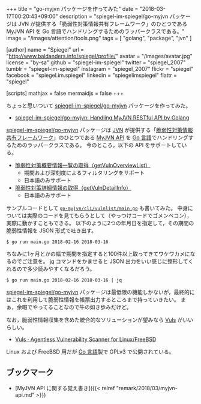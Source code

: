 +++
title = "go-myjvn パッケージを作ってみた"
date = "2018-03-17T00:20:43+09:00"
description = "spiegel-im-spiegel/go-myjvn パッケージは JVN が提供する「脆弱性対策情報共有フレームワーク」のひとつである MyJVN API を Go 言語でハンドリングするためのラッパークラスである。"
image = "/images/attention/tools.png"
tags  = [ "golang", "package", "jvn" ]

[author]
  name      = "Spiegel"
  url       = "http://www.baldanders.info/spiegel/profile/"
  avatar    = "/images/avatar.jpg"
  license   = "by-sa"
  github    = "spiegel-im-spiegel"
  twitter   = "spiegel_2007"
  tumblr    = "spiegel-im-spiegel"
  instagram = "spiegel_2007"
  flickr    = "spiegel"
  facebook  = "spiegel.im.spiegel"
  linkedin  = "spiegelimspiegel"
  flattr    = "spiegel"

[scripts]
  mathjax = false
  mermaidjs = false
+++

ちょっと思いついて [spiegel-im-spiegel/go-myjvn] パッケージを作ってみた。

- [spiegel-im-spiegel/go-myjvn: Handling MyJVN RESTful API by Golang](https://github.com/spiegel-im-spiegel/go-myjvn)

[spiegel-im-spiegel/go-myjvn] パッケージは [JVN] が提供する「[脆弱性対策情報共有フレームワーク]」のひとつである [MyJVN API] を [Go 言語]でハンドリングするためのラッパークラスである。
今のところ，以下の API をサポートしている。

- [脆弱性対策概要情報一覧の取得（getVulnOverviewList）](https://jvndb.jvn.jp/apis/getVulnOverviewList_api_hnd.html "MyJVN - API: getVulnOverviewList")
    - 期間および深刻度によるフィルタリングをサポート
    - 日本語のみサポート
- [脆弱性対策詳細情報の取得（getVulnDetailInfo）](https://jvndb.jvn.jp/apis/getVulnDetailInfo_api_hnd.html "MyJVN - API: getVulnDetailInfo")
    - 日本語のみサポート

サンプルコードとして [`go-myjvn/cli/vulnlist/main.go`](https://github.com/spiegel-im-spiegel/go-myjvn/blob/master/cli/vulnlist/main.go "") も書いてみた。
中身については実際のコードを見てもらうとして（やっつけコードでゴメンペコン），実際に動かすこともできる。
以下のように2つの年月日を指定して，その期間の脆弱性情報を JSON 形式で吐き出す。

```text
$ go run main.go 2018-02-16 2018-03-16
```

ちなみに1ヶ月とかの幅で期間を指定すると100件以上取ってきてワケワカメになるのでご注意を。
[jq] コマンドをかませると JSON 出力をいい感じに整形してくれるので多少読みやすくなるだろう。

```text
$ go run main.go 2018-02-16 2018-03-16 | jq
```

[spiegel-im-spiegel/go-myjvn] パッケージは最低限の機能しかないが，最終的にはこれを利用して脆弱性情報を帳票出力するところまで持っていきたい。
まぁ，余暇でやってることなので牛の如き歩みだけど。

なお，脆弱性情報収集を含めた統合的なソリューションが望みなら [Vuls] がいいらしい。

- [Vuls · Agentless Vulnerability Scanner for Linux/FreeBSD](https://vuls.io/)

Linux および FreeBSD 用だが [Go 言語]製で GPLv3 で公開されている。

## ブックマーク

- [MyJVN API に関する覚え書き]({{< relref "remark/2018/03/myjvn-api.md" >}})

[spiegel-im-spiegel/go-myjvn]: https://github.com/spiegel-im-spiegel/go-myjvn "spiegel-im-spiegel/go-myjvn: Handling MyJVN RESTful API by Golang"
[Go 言語]: https://golang.org/ "The Go Programming Language"
[go-myjvn]: https://github.com/spiegel-im-spiegel/go-myjvn "spiegel-im-spiegel/go-myjvn: Handling MyJVN RESTful API by Golang"
[JVN]: https://jvn.jp/ "Japan Vulnerability Notes"
[脆弱性対策情報共有フレームワーク]: https://jvndb.jvn.jp/apis/myjvn/ "脆弱性対策情報共有フレームワーク - MyJVN"
[MyJVN API]: https://jvndb.jvn.jp/apis/
[jq]: https://stedolan.github.io/jq/
[Vuls]: https://vuls.io/ "Vuls · Agentless Vulnerability Scanner for Linux/FreeBSD"
